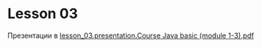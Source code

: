 # Lesson 03

Презентации в [lesson_03.presentation.Course Java basic (module 1-3).pdf](basic_programming/lesson_03/presentation/Course%20Java%20basic%20(module%201-3).pdf)

